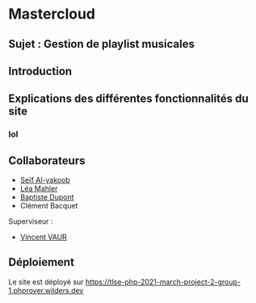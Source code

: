 # Mastercloud
## Sujet : Gestion de playlist musicales

## Introduction

## Explications des différentes fonctionnalités du site

### lol

## Collaborateurs

* [Seïf Al-yakoob](https://github.com/seif-31)
* [Léa Mahler](https://github.com/leamahler85)
* [Baptiste Dupont](https://github.com/baptistedupont9094)
* Clément Bacquet

Superviseur : 
* [Vincent VAUR](https://github.com/vincent-vaur)

## Déploiement
Le site est déployé sur https://tlse-php-2021-march-project-2-group-1.phprover.wilders.dev

